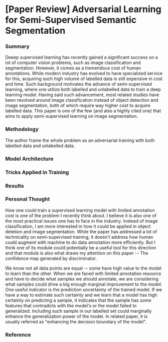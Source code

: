 # [Paper Review] Adversarial Learning for Semi-Supervised Semantic Segmentation 

### Summary
Deeep supervised learning has recently gained a significant success on a lot of computer vision problems, such as image classification and segmentation. However, it comes as a tremendous cost of human annotations. While modern industry has evolved to have specialized service for this, acquiring such high volume of labelled data is still expensive in cost and time. Such background motivates the advance of semi-supervised learning, where one utilize both labelled and unlabelled data to train a deep learning model. Having said such advancement, most related studies have been revolved around image classification instead of object detection and image segmentation, both of which require way higher cost to acquire labelled data. This paper is one of the few (and also a highly cited one) that aims to apply semi-supervised learning on image segmentation. 

### Methodology
The author frame the whole problem as an adversarial training with both labelled data and unlabelled data. 

### Model Architecture


### Tricks Applied in Training


### Results


### Personal Thought
How one could train a supervised learning model with limited annotation cost is one of the problem I recently think about. I believe it is also one of the most practical issues one has to face in the industry. Instead of image classification, I am more interested in how it could be applied in object detetion and image segmentation. While the paper has addressed a lot of technicality on semi-supervised training, it doesn't address how human could augment with machine to do data annotation more efficiently. But I think one of its module could potentially be a useful tool for this direction and that module is also what draws my attention on this paper -- The confidence map generated by discriminator. 

We know not all data points are equal -- some have high value to the model to learn than the other. When we are faced with limited annotation resource and have to decide what samples we should annotate, we are considering what samples could drive a big enough marginal improvement to the model. One useful indicator is the prediction uncertainty of the trained model. If we have a way to estimate such certainty and we learn that a model has high certainty on predicting a sample, it indicates that the sample has some features that contradicts with the model's or the model failed to generalized. Including such sample in our labelled set could marginally enhance the generalization power of the model. In related paper, it is usually referred as "enhancing the decision boundary of the model".


### Reference